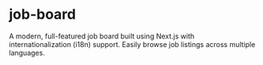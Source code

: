 # job-board
A modern, full-featured job board built using Next.js with internationalization (i18n) support. Easily browse job listings across multiple languages.
